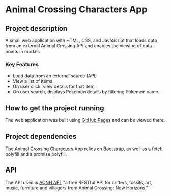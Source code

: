 # Animal Crossing Characters App

## Project description
A small web application with HTML, CSS, and JavaScript that loads data from an external Animal Crossing API and enables the viewing of data points in modals. 

### Key Features
* Load data from an external source (API)
* View a list of items
* On user click, view details for that item
* On user search, displays Pokemon details by filtering Pokemon name. 

## How to get the project running
The web application was built using [GitHub Pages](https://kayleebowers.github.io/animal-crossing-characters-app/) and can be viewed there.  

## Project dependencies
The Animal Crossing Characters App relies on Bootstrap, as well as a fetch polyfill and a promise polyfill. 

## API
The API used is [ACNH API](https://acnhapi.com/), "a free RESTful API for critters, fossils, art, music, furniture and villagers from Animal Crossing: New Horizons."